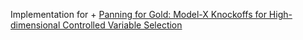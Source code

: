 
Implementation for 
    + [Panning for Gold: Model-X Knockoffs for High-dimensional Controlled Variable Selection](https://arxiv.org/abs/1610.02351)